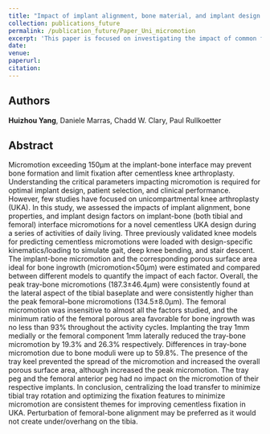 ```yaml
---
title: "Impact of implant alignment, bone material, and implant design factors on the primary fixation stability in cementless unicompartmental knee arthroplasty"
collection: publications_future
permalink: /publication_future/Paper_Uni_micromotion
excerpt: 'This paper is focused on investigating the impact of common factors on the implant stability in cementless UKA. Click the paper title to access the full abstract.'
date:
venue:
paperurl: 
citation: 
---
```

## Authors
**Huizhou Yang**, Daniele Marras, Chadd W. Clary, Paul Rullkoetter

## Abstract

Micromotion exceeding 150μm at the implant-bone interface may prevent bone formation and limit fixation after cementless knee arthroplasty. Understanding the critical parameters impacting micromotion is required for optimal implant design, patient selection, and clinical performance. However, few studies have focused on unicompartmental knee arthroplasty (UKA). In this study, we assessed the impacts of implant alignment, bone properties, and implant design factors on implant-bone (both tibial and femoral) interface micromotions for a novel cementless UKA design during a series of activities of daily living. Three previously validated knee models for predicting cementless micromotions were loaded with design-specific kinematics/loading to simulate gait, deep knee bending, and stair descent. The implant-bone micromotion and the corresponding porous surface area ideal for bone ingrowth (micromotion<50µm) were estimated and compared between different models to quantify the impact of each factor. Overall, the peak tray-bone micromotions (187.3±46.4µm) were consistently found at the lateral aspect of the tibial baseplate and were consistently higher than the peak femoral–bone micromotions (134.5±8.0µm). The femoral micromotion was insensitive to almost all the factors studied, and the minimum ratio of the femoral porous area favorable for bone ingrowth was no less than 93% throughout the activity cycles. Implanting the tray 1mm medially or the femoral component 1mm laterally reduced the tray-bone micromotion by 19.3% and 26.3% respectively. Differences in tray-bone micromotion due to bone moduli were up to 59.8%. The presence of the tray keel prevented the spread of the micromotion and increased the overall porous surface area, although increased the peak micromotion. The tray peg and the femoral anterior peg had no impact on the micromotion of their respective implants. In conclusion, centralizing the load transfer to minimize tibial tray rotation and optimizing the fixation features to minimize micromotion are consistent themes for improving cementless fixation in UKA. Perturbation of femoral-bone alignment may be preferred as it would not create under/overhang on the tibia.
